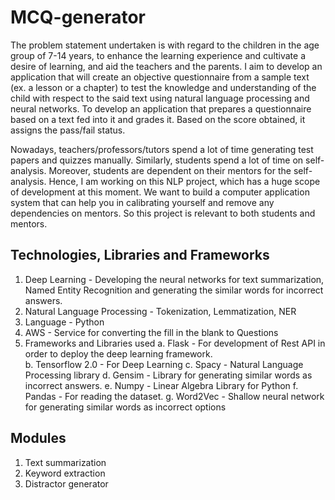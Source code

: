 # MCQ-generator

The problem statement undertaken is with regard to the children in the age group of 7-14 years, to enhance the learning experience and cultivate a desire of learning, and aid the teachers and the parents. I aim to develop an application that will create an objective questionnaire from a sample text (ex. a lesson or a chapter) to test the knowledge and understanding of the child with respect to the said text using natural language processing and neural networks. To develop an application that prepares a questionnaire based on a text fed into it and grades it. Based on the score obtained, it assigns the pass/fail status.

Nowadays, teachers/professors/tutors spend a lot of time generating test papers and quizzes manually. Similarly, students spend a lot of time on self-analysis. Moreover, students are dependent on their mentors for the self-analysis. Hence, I am working on this NLP project, which has a huge scope of development at this moment. We want to build a computer application system that can help you in calibrating yourself and remove any dependencies on mentors. So this project is relevant to both students and mentors.

## Technologies, Libraries and Frameworks
1.	Deep Learning - Developing the neural networks for text summarization, Named Entity Recognition and generating the similar words for incorrect answers. 
2.	Natural Language Processing - Tokenization, Lemmatization, NER
3.	Language  -  Python
4.	AWS - Service for converting the fill in the blank to Questions
5.	Frameworks and Libraries used
  a.	Flask - For development of Rest API in order to deploy the deep learning framework.  
  b.	Tensorflow 2.0 - For Deep Learning 
  c.	Spacy - Natural Language Processing library 
  d.	Gensim - Library for generating similar words as incorrect answers. 
  e.	Numpy - Linear Algebra Library for Python 
  f.	Pandas - For reading the dataset. 
  g.	Word2Vec - Shallow neural network for generating similar words as incorrect options
  
## Modules
1.	Text summarization
2.	Keyword extraction
3.	Distractor generator

